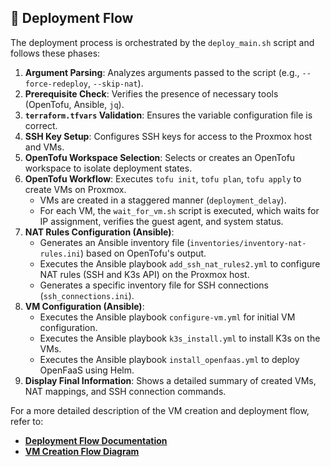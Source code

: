 ## 🚀 Deployment Flow

 The deployment process is orchestrated by the `deploy_main.sh` script and follows these phases:

1.  **Argument Parsing**: Analyzes arguments passed to the script (e.g., `--force-redeploy`, `--skip-nat`).
2.  **Prerequisite Check**: Verifies the presence of necessary tools (OpenTofu, Ansible, `jq`).
3.  **`terraform.tfvars` Validation**: Ensures the variable configuration file is correct.
4.  **SSH Key Setup**: Configures SSH keys for access to the Proxmox host and VMs.
5.  **OpenTofu Workspace Selection**: Selects or creates an OpenTofu workspace to isolate deployment states.
6.  **OpenTofu Workflow**: Executes `tofu init`, `tofu plan`, `tofu apply` to create VMs on Proxmox.
    - VMs are created in a staggered manner (`deployment_delay`).
    - For each VM, the `wait_for_vm.sh` script is executed, which waits for IP assignment, verifies the guest agent, and system status.
7.  **NAT Rules Configuration (Ansible)**:
    - Generates an Ansible inventory file (`inventories/inventory-nat-rules.ini`) based on OpenTofu's output.
    - Executes the Ansible playbook `add_ssh_nat_rules2.yml` to configure NAT rules (SSH and K3s API) on the Proxmox host.
    - Generates a specific inventory file for SSH connections (`ssh_connections.ini`).
8.  **VM Configuration (Ansible)**:
    - Executes the Ansible playbook `configure-vm.yml` for initial VM configuration.
    - Executes the Ansible playbook `k3s_install.yml` to install K3s on the VMs.
    - Executes the Ansible playbook `install_openfaas.yml` to deploy OpenFaaS using Helm.
9.  **Display Final Information**: Shows a detailed summary of created VMs, NAT mappings, and SSH connection commands.

For a more detailed description of the VM creation and deployment flow, refer to:
- **[Deployment Flow Documentation](DEPLOYMENT_FLOW.md)**
- **[VM Creation Flow Diagram](terraform-opentofu/vm_creation_flow.md)**
